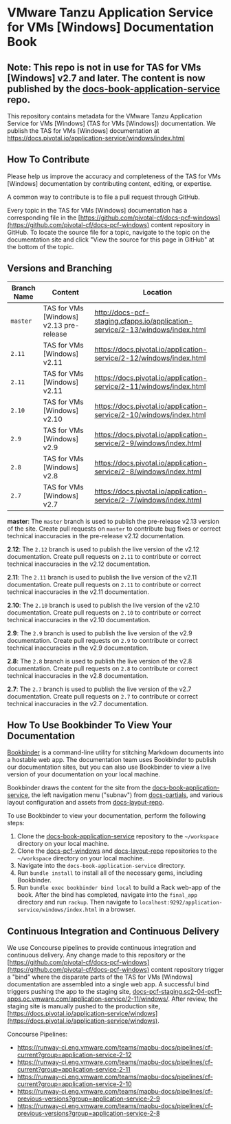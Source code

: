 # VMware Tanzu Application Service for VMs [Windows] Documentation Book

## Note: This repo is not in use for TAS for VMs [Windows] v2.7 and later. The content is now published by the [docs-book-application-service](https://github.com/pivotal-cf/docs-book-application-service) repo.

This repository contains metadata for the VMware Tanzu Application Service for VMs [Windows] (TAS for VMs [Windows])
documentation. We publish the TAS for VMs [Windows] documentation at
https://docs.pivotal.io/application-service/windows/index.html

## How To Contribute

Please help us improve the accuracy and completeness of the TAS for VMs [Windows] documentation by contributing
content, editing, or expertise.

A common way to contribute is to file a pull request through GitHub.

Every topic in the TAS for VMs [Windows] documentation has a corresponding file in the
[https://github.com/pivotal-cf/docs-pcf-windows](https://github.com/pivotal-cf/docs-pcf-windows) content repository in
GitHub. To locate the source file for a topic, navigate to the topic on the documentation site and click "View the
source for this page in GitHub" at the bottom of the topic.

## Versions and Branching

| **Branch Name** | **Content** | **Location** |
|-----------------|-------------|--------------|
| `master` | TAS for VMs [Windows] v2.13 pre-release | http://docs-pcf-staging.cfapps.io/application-service/2-13/windows/index.html |
| `2.11`   | TAS for VMs [Windows] v2.11             | https://docs.pivotal.io/application-service/2-12/windows/index.html |
| `2.11`   | TAS for VMs [Windows] v2.11             | https://docs.pivotal.io/application-service/2-11/windows/index.html |
| `2.10`   | TAS for VMs [Windows] v2.10             | https://docs.pivotal.io/application-service/2-10/windows/index.html |
| `2.9`    | TAS for VMs [Windows] v2.9              | https://docs.pivotal.io/application-service/2-9/windows/index.html |
| `2.8`    | TAS for VMs [Windows] v2.8              | https://docs.pivotal.io/application-service/2-8/windows/index.html |
| `2.7`    | TAS for VMs [Windows] v2.7              | https://docs.pivotal.io/application-service/2-7/windows/index.html |

**master**: The `master` branch is used to publish the pre-release v2.13 version of the site. Create pull requests on
`master` to contribute bug fixes or correct technical inaccuracies in the pre-release v2.12 documentation.

**2.12**: The `2.12` branch is used to publish the live version of the v2.12 documentation. Create pull requests on
`2.11` to contribute or correct technical inaccuracies in the v2.12 documentation.

**2.11**: The `2.11` branch is used to publish the live version of the v2.11 documentation. Create pull requests on
`2.11` to contribute or correct technical inaccuracies in the v2.11 documentation.

**2.10**: The `2.10` branch is used to publish the live version of the v2.10 documentation. Create pull requests on
`2.10` to contribute or correct technical inaccuracies in the v2.10 documentation.

**2.9**: The `2.9` branch is used to publish the live version of the v2.9 documentation. Create pull requests on `2.9`
to contribute or correct technical inaccuracies in the v2.9 documentation.

**2.8**: The `2.8` branch is used to publish the live version of the v2.8 documentation. Create pull requests on `2.8`
to contribute or correct technical inaccuracies in the v2.8 documentation.

**2.7**: The `2.7` branch is used to publish the live version of the v2.7 documentation. Create pull requests on `2.7`
to contribute or correct technical inaccuracies in the v2.7 documentation.

## How To Use Bookbinder To View Your Documentation

[Bookbinder](https://github.com/pivotal-cf/bookbinder/blob/main/README.md) is a command-line
utility for stitching Markdown documents into a hostable web app. The documentation team uses
Bookbinder to publish our documentation sites, but you can also use Bookbinder to view a live
version of your documentation on your local machine.

Bookbinder draws the content for the site from the [docs-book-application-service](https://github.com/pivotal-cf/docs-book-application-service), the left navigation menu ("subnav")
from [docs-partials](https://github.com/pivotal-cf/docs-partials), and various layout
configuration and assets from [docs-layout-repo](https://github.com/pivotal-cf/docs-layout-repo).

To use Bookbinder to view your documentation, perform the following steps:

1. Clone the [docs-book-application-service](https://github.com/pivotal-cf/docs-book-application-service) repository to the `~/workspace` directory on your local machine.
1. Clone the [docs-pcf-windows](https://github.com/pivotal-cf/docs-pcf-windows) and
[docs-layout-repo](https://github.com/pivotal-cf/docs-layout-repo) repositories to the `~/workspace` directory on your
local machine.
1. Navigate into the `docs-book-application-service` directory.
1. Run `bundle install` to install all of the necessary gems, including Bookbinder.
1. Run `bundle exec bookbinder bind local` to build a Rack web-app of the book. After the bind has completed, navigate
into the `final_app` directory and run `rackup`. Then navigate to
`localhost:9292/application-service/windows/index.html` in a browser.

## Continuous Integration and Continuous Delivery

We use Concourse pipelines to provide continuous integration and continuous delivery. Any change made to this repository
or the [https://github.com/pivotal-cf/docs-pcf-windows](https://github.com/pivotal-cf/docs-pcf-windows) content repository trigger a "bind" where the disparate parts of
the  TAS for VMs [Windows] documentation are assembled into a single web app. A successful bind triggers pushing the
app to the staging site,
[docs-pcf-staging.sc2-04-pcf1-apps.oc.vmware.com/application-service/2-11/windows/](docs-pcf-staging.sc2-04-pcf1-apps.oc.vmware.com/application-service/2-11/windows).
After review, the staging site is manually pushed to the production site,
[https://docs.pivotal.io/application-service/windows](https://docs.pivotal.io/application-service/windows).

Concourse Pipelines:

* https://runway-ci.eng.vmware.com/teams/mapbu-docs/pipelines/cf-current?group=application-service-2-12
* https://runway-ci.eng.vmware.com/teams/mapbu-docs/pipelines/cf-current?group=application-service-2-11
* https://runway-ci.eng.vmware.com/teams/mapbu-docs/pipelines/cf-current?group=application-service-2-10
* https://runway-ci.eng.vmware.com/teams/mapbu-docs/pipelines/cf-previous-versions?group=application-service-2-9
* https://runway-ci.eng.vmware.com/teams/mapbu-docs/pipelines/cf-previous-versions?group=application-service-2-8
